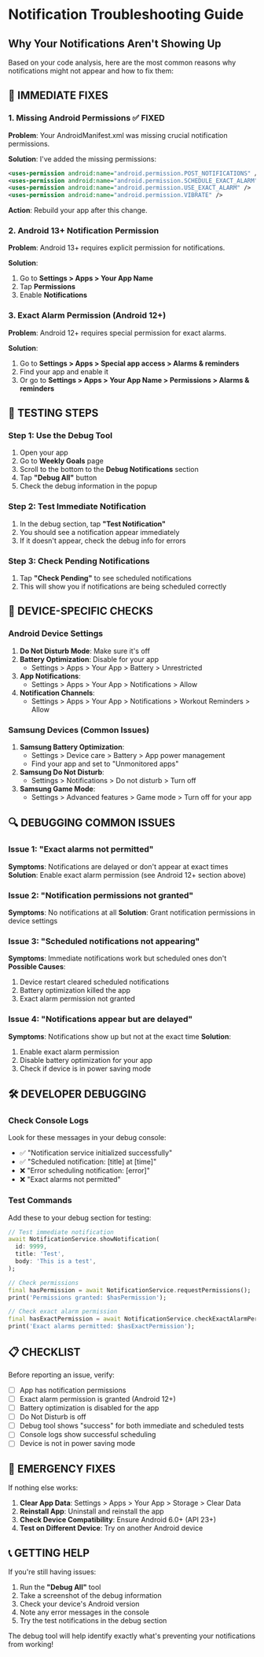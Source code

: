 # Notification Troubleshooting Guide

## Why Your Notifications Aren't Showing Up

Based on your code analysis, here are the most common reasons why notifications might not appear and how to fix them:

## 🔧 **IMMEDIATE FIXES**

### 1. **Missing Android Permissions** ✅ FIXED
**Problem**: Your AndroidManifest.xml was missing crucial notification permissions.

**Solution**: I've added the missing permissions:
```xml
<uses-permission android:name="android.permission.POST_NOTIFICATIONS" />
<uses-permission android:name="android.permission.SCHEDULE_EXACT_ALARM" />
<uses-permission android:name="android.permission.USE_EXACT_ALARM" />
<uses-permission android:name="android.permission.VIBRATE" />
```

**Action**: Rebuild your app after this change.

### 2. **Android 13+ Notification Permission**
**Problem**: Android 13+ requires explicit permission for notifications.

**Solution**: 
1. Go to **Settings > Apps > Your App Name**
2. Tap **Permissions**
3. Enable **Notifications**

### 3. **Exact Alarm Permission (Android 12+)**
**Problem**: Android 12+ requires special permission for exact alarms.

**Solution**:
1. Go to **Settings > Apps > Special app access > Alarms & reminders**
2. Find your app and enable it
3. Or go to **Settings > Apps > Your App Name > Permissions > Alarms & reminders**

## 🧪 **TESTING STEPS**

### Step 1: Use the Debug Tool
1. Open your app
2. Go to **Weekly Goals** page
3. Scroll to the bottom to the **Debug Notifications** section
4. Tap **"Debug All"** button
5. Check the debug information in the popup

### Step 2: Test Immediate Notification
1. In the debug section, tap **"Test Notification"**
2. You should see a notification appear immediately
3. If it doesn't appear, check the debug info for errors

### Step 3: Check Pending Notifications
1. Tap **"Check Pending"** to see scheduled notifications
2. This will show you if notifications are being scheduled correctly

## 📱 **DEVICE-SPECIFIC CHECKS**

### Android Device Settings
1. **Do Not Disturb Mode**: Make sure it's off
2. **Battery Optimization**: Disable for your app
   - Settings > Apps > Your App > Battery > Unrestricted
3. **App Notifications**: 
   - Settings > Apps > Your App > Notifications > Allow
4. **Notification Channels**: 
   - Settings > Apps > Your App > Notifications > Workout Reminders > Allow

### Samsung Devices (Common Issues)
1. **Samsung Battery Optimization**:
   - Settings > Device care > Battery > App power management
   - Find your app and set to "Unmonitored apps"
2. **Samsung Do Not Disturb**:
   - Settings > Notifications > Do not disturb > Turn off
3. **Samsung Game Mode**:
   - Settings > Advanced features > Game mode > Turn off for your app

## 🔍 **DEBUGGING COMMON ISSUES**

### Issue 1: "Exact alarms not permitted"
**Symptoms**: Notifications are delayed or don't appear at exact times
**Solution**: Enable exact alarm permission (see Android 12+ section above)

### Issue 2: "Notification permissions not granted"
**Symptoms**: No notifications at all
**Solution**: Grant notification permissions in device settings

### Issue 3: "Scheduled notifications not appearing"
**Symptoms**: Immediate notifications work but scheduled ones don't
**Possible Causes**:
1. Device restart cleared scheduled notifications
2. Battery optimization killed the app
3. Exact alarm permission not granted

### Issue 4: "Notifications appear but are delayed"
**Symptoms**: Notifications show up but not at the exact time
**Solution**: 
1. Enable exact alarm permission
2. Disable battery optimization for your app
3. Check if device is in power saving mode

## 🛠️ **DEVELOPER DEBUGGING**

### Check Console Logs
Look for these messages in your debug console:
- ✅ "Notification service initialized successfully"
- ✅ "Scheduled notification: [title] at [time]"
- ❌ "Error scheduling notification: [error]"
- ❌ "Exact alarms not permitted"

### Test Commands
Add these to your debug section for testing:

```dart
// Test immediate notification
await NotificationService.showNotification(
  id: 9999,
  title: 'Test',
  body: 'This is a test',
);

// Check permissions
final hasPermission = await NotificationService.requestPermissions();
print('Permissions granted: $hasPermission');

// Check exact alarm permission
final hasExactPermission = await NotificationService.checkExactAlarmPermission();
print('Exact alarms permitted: $hasExactPermission');
```

## 📋 **CHECKLIST**

Before reporting an issue, verify:

- [ ] App has notification permissions
- [ ] Exact alarm permission is granted (Android 12+)
- [ ] Battery optimization is disabled for the app
- [ ] Do Not Disturb is off
- [ ] Debug tool shows "success" for both immediate and scheduled tests
- [ ] Console logs show successful scheduling
- [ ] Device is not in power saving mode

## 🚨 **EMERGENCY FIXES**

If nothing else works:

1. **Clear App Data**: Settings > Apps > Your App > Storage > Clear Data
2. **Reinstall App**: Uninstall and reinstall the app
3. **Check Device Compatibility**: Ensure Android 6.0+ (API 23+)
4. **Test on Different Device**: Try on another Android device

## 📞 **GETTING HELP**

If you're still having issues:

1. Run the **"Debug All"** tool
2. Take a screenshot of the debug information
3. Check your device's Android version
4. Note any error messages in the console
5. Try the test notifications in the debug section

The debug tool will help identify exactly what's preventing your notifications from working! 